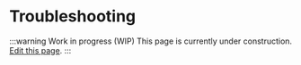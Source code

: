 # Troubleshooting

:::warning Work in progress (WIP)
This page is currently under construction. [Edit this page](https://github.com/ZeusLN/zeus-docs/blob/main/docs/troubleshooting.md).
:::
